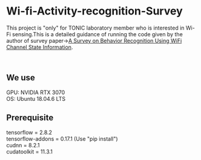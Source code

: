 # Wi-fi-Activity-recognition-Survey
This project is "only" for TONIC laboratory member who is interested in Wi-Fi sensing.This is a detailed guidance of running the code given by the author of survey paper-><a href="https://doi.org/10.1109/MCOM.2017.1700082">A Survey on Behavior Recognition Using WiFi Channel State Information</a>.

<br/>

## We use 

GPU: NVIDIA RTX 3070  
OS: Ubuntu 18.04.6 LTS
 

## Prerequisite

tensorflow = 2.8.2  
tensorflow-addons = 0.17.1 (Use "pip install")    
cudnn = 8.2.1  
cudatoolkit = 11.3.1  







